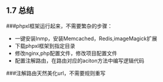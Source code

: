 ## 1.7 总结

###phpxl框架运行起来，不需要繁杂的步骤：

* 一键安装lnmp，安装Memcached，Redis,imageMagick扩展
* 下载phpxl框架到指定目录
* 修改nginx,php配置文件，修改项目配置文件
* 配置注解路由，在路由对应的aciton方法中编写逻辑代码



###注解路由天然美化url，不需要规则重写